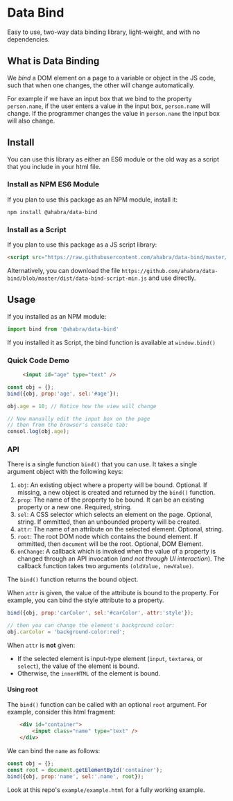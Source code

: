 # Data Bind
Easy to use, two-way data binding library, light-weight, and with no dependencies.


## What is Data Binding
We _bind_ a DOM element on a page to a variable or object in the JS code, such that when
one changes, the other will change automatically. 

For example if we have an input box that we bind to the property `person.name`,
if the user enters a value in the input box, `person.name` will change. If the programmer
changes the value in `person.name` the input box will also change.

## Install
You can use this library as either an ES6 module or the old way as a script that 
you include in your html file.

### Install as NPM ES6 Module
If you plan to use this package as an NPM module, install it:

    npm install @ahabra/data-bind


### Install as a Script
If you plan to use this package as a JS script library:

```html
<script src="https://raw.githubusercontent.com/ahabra/data-bind/master/dist/data-bind-script-min.js"></script>
```

Alternatively, you can download the file 
`https://github.com/ahabra/data-bind/blob/master/dist/data-bind-script-min.js` 
and use directly.

## Usage
If you installed as an NPM module:
```js
import bind from '@ahabra/data-bind'
```

If you installed it as Script, the bind function is available at `window.bind()`


### Quick Code Demo
```html
     <input id="age" type="text" />
```

```js
const obj = {};
bind({obj, prop:'age', sel:'#age'});

obj.age = 10; // Notice how the view will change

// Now manually edit the input box on the page
// then from the browser's console tab:
consol.log(obj.age);
```
### API
There is a single function `bind()` that you can use. It takes a single argument
object with the following keys:

1. `obj`: An existing object where a property will be bound. Optional. If missing, 
    a new object is created and returned by the `bind()` function.
2. `prop`: The name of the property to be bound. It can be an existing
        property or a new one. Required, string.
3. `sel`: A CSS selector which selects an element on the page. Optional, string. If
        ommitted, then an unbounded property will be created.
4. `attr`: The name of an attribute on the selected element. Optional, string.
5. `root`: The root DOM node which contains the bound element. If ommitted, then
        `document` will be the root. Optional, DOM Element.
6. `onChange`: A callback which is invoked when the value of a property is changed through
        an API invocation (_and not through UI interaction_). The callback function takes two 
        arguments `(oldValue, newValue)`.

The `bind()` function returns the bound object.

When `attr` is given, the value of the attribute is bound to the property.
For example, you can bind the style attribute to a property.
```js
bind({obj, prop:'carColor', sel:'#carColor', attr:'style'});

// then you can change the element's background color:
obj.carColor = 'background-color:red';
```

When `attr` is __not__ given:
* If the selected element is input-type element (`input`, `textarea`, or `select`), 
    the value of the element is bound.
* Otherwise, the `innerHTML` of the element is bound.

#### Using root
The `bind()` function can be called with an optional `root` argument. For example, consider this html fragment:

```html
    <div id="container">
        <input class="name" type="text" />
    </div>
```
We can bind the `name` as follows:

```js
const obj = {};
const root = document.getElementById('container');
bind({obj, prop:'name', sel:'.name', root});
```


Look at this repo's `example/example.html` for a fully working example.
